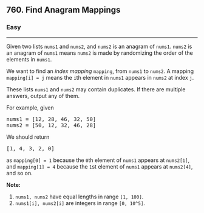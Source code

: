 <h2>760. Find Anagram Mappings</h2><h3>Easy</h3><hr><div><p>Given two lists <code>nums1</code> and <code>nums2</code>, and <code>nums2</code> is an anagram of <code>nums1</code>. <code>nums2</code> is an anagram of <code>nums1</code> means <code>nums2</code> is made by randomizing the order of the elements in <code>nums1</code>.</p>

<p>We want to find an <i>index mapping</i> <code>mapping</code>, from <code>nums1</code> to <code>nums2</code>. A mapping <code>mapping[i] = j</code> means the <code>i</code>th element in <code>nums1</code> appears in <code>nums2</code> at index <code>j</code>.</p>

<p>These lists <code>nums1</code> and <code>nums2</code> may contain duplicates. If there are multiple answers, output any of them.</p>

<p>For example, given</p>

<pre>nums1 = [12, 28, 46, 32, 50]
nums2 = [50, 12, 32, 46, 28]
</pre>

<p>We should return</p>

<pre>[1, 4, 3, 2, 0]
</pre>

<p>as <code>mapping[0] = 1</code> because the <code>0</code>th element of <code>nums1</code> appears at <code>nums2[1]</code>, and <code>mapping[1] = 4</code> because the <code>1</code>st element of <code>nums1</code> appears at <code>nums2[4]</code>, and so on.</p>

<p><b>Note:</b></p>

<ol>
	<li><code>nums1, nums2</code> have equal lengths in range <code>[1, 100]</code>.</li>
	<li><code>nums1[i], nums2[i]</code> are integers in range <code>[0, 10^5]</code>.</li>
</ol>
</div>